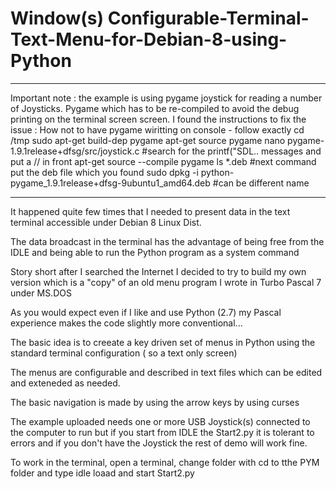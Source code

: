 # Window(s) Configurable-Terminal-Text-Menu-for-Debian-8-using-Python

*****************************************************
Important note : the example is using pygame joystick for reading a number of Joysticks.
Pygame which has to be re-compiled to avoid the debug printing on the terminal screen screen.
I found the instructions to fix the issue :
How not to have pygame wiritting on console - follow exactly
cd /tmp
sudo apt-get build-dep pygame
apt-get source pygame
nano pygame-1.9.1release+dfsg/src/joystick.c
#search for the printf("SDL.. messages and put a // in front
apt-get source --compile pygame
ls *.deb
#next command put the deb file which you found
sudo dpkg -i python-pygame_1.9.1release+dfsg-9ubuntu1_amd64.deb
#can be different name
****************************************************************
It happened quite few times that I needed to present data in the text terminal accessible under Debian 8 Linux Dist.

The data broadcast in the terminal has the advantage of being free from the IDLE  and being able to run the Python program as a system command 

Story short after I searched the Internet I decided to try to build my own version which is a "copy" of an old menu program I wrote in Turbo Pascal 7 under MS.DOS

As you would expect even if I like and use Python (2.7)  my  Pascal experience makes the code slightly more conventional...

The basic idea is to creeate a key driven set of menus in Python using the standard terminal configuration ( so a text only screen)

The menus are configurable and described in text files which can be edited and exteneded as needed.

The basic navigation is made by using the arrow keys by using curses

The example uploaded  needs one or more  USB Joystick(s) connected to the computer to run but if you start from IDLE the Start2.py it is tolerant to errors and if you don't have the Joystick the rest of demo will work fine.

To work in the  terminal, open a terminal,
change folder with cd to tthe PYM folder and type idle
loaad and start Start2.py
